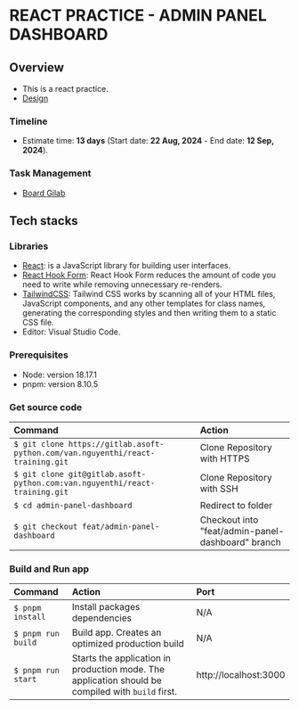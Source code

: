 # **REACT PRACTICE - ADMIN PANEL DASHBOARD**

## Overview

- This is a react practice.
- [Design](<https://www.figma.com/design/fOjW9syvEGGUOhu0hhQm97/Admin-Panel-Dashboard-(Community)?node-id=11-2&t=SMlx43xwpvb2iLma-0>)

### Timeline

- Estimate time: **13 days** (Start date: **22 Aug, 2024** - End date: **12 Sep, 2024**).

### Task Management

- [Board Gilab](https://gitlab.asoft-python.com/van.nguyenthi/react-training/-/boards)

## Tech stacks

### Libraries

- [React](https://react.dev/learn): is a JavaScript library for building user interfaces.
- [React Hook Form](https://react-hook-form.com/): React Hook Form reduces the amount of code you need to write while removing unnecessary re-renders.
- [TailwindCSS](https://tailwindcss.com/): Tailwind CSS works by scanning all of your HTML files, JavaScript components, and any other templates for class names, generating the corresponding styles and then writing them to a static CSS file.
- Editor: Visual Studio Code.

### Prerequisites

- Node: version 18.17.1
- pnpm: version 8.10.5

### Get source code

| Command                                                                        | Action                                            |
| :----------------------------------------------------------------------------- | :------------------------------------------------ |
| `$ git clone https://gitlab.asoft-python.com/van.nguyenthi/react-training.git` | Clone Repository with HTTPS                       |
| `$ git clone git@gitlab.asoft-python.com:van.nguyenthi/react-training.git`     | Clone Repository with SSH                         |
| `$ cd admin-panel-dashboard`                                                   | Redirect to folder                                |
| `$ git checkout feat/admin-panel-dashboard`                                    | Checkout into "feat/admin-panel-dashboard" branch |

### Build and Run app

| Command            | Action                                                                                            | Port                  |
| :----------------- | :------------------------------------------------------------------------------------------------ | :-------------------- |
| `$ pnpm install`   | Install packages dependencies                                                                     | N/A                   |
| `$ pnpm run build` | Build app. Creates an optimized production build                                                  | N/A                   |
| `$ pnpm run start` | Starts the application in production mode. The application should be compiled with `build` first. | http://localhost:3000 |
